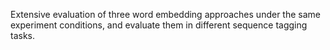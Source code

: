 Extensive evaluation of three word embedding approaches under the same experiment conditions, and evaluate them in different sequence tagging tasks.